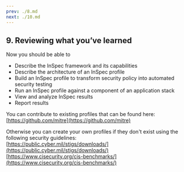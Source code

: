 ```yaml
---
prev: ./8.md
next: ./10.md
---
```


## 9. Reviewing what you’ve learned

Now you should be able to

- Describe the InSpec framework and its capabilities
- Describe the architecture of an InSpec profile
- Build an InSpec profile to transform security policy into automated security testing
- Run an InSpec profile against a component of an application stack
- View and analyze InSpec results
- Report results

You can contribute to existing profiles that can be found here:  
[https://github.com/mitre](https://github.com/mitre)

Otherwise you can create your own profiles if they don't exist using the following security guidelines:  
[https://public.cyber.mil/stigs/downloads/](https://public.cyber.mil/stigs/downloads/)  
[https://www.cisecurity.org/cis-benchmarks/](https://www.cisecurity.org/cis-benchmarks/)
